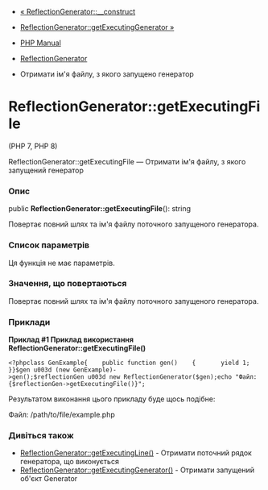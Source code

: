 - [«
ReflectionGenerator::\_\_construct](reflectiongenerator.construct.md)
- [ReflectionGenerator::getExecutingGenerator
»](reflectiongenerator.getexecutinggenerator.md)

- [PHP Manual](index.md)
- [ReflectionGenerator](class.reflectiongenerator.md)
- Отримати ім'я файлу, з якого запущено генератор

# ReflectionGenerator::getExecutingFile

(PHP 7, PHP 8)

ReflectionGenerator::getExecutingFile — Отримати ім'я файлу, з якого
запущений генератор

### Опис

public **ReflectionGenerator::getExecutingFile**(): string

Повертає повний шлях та ім'я файлу поточного запущеного генератора.

### Список параметрів

Ця функція не має параметрів.

### Значення, що повертаються

Повертає повний шлях та ім'я файлу поточного запущеного генератора.

### Приклади

**Приклад #1 Приклад використання
**ReflectionGenerator::getExecutingFile()****

` <?phpclass GenExample{    public function gen()    {       yield 1; }}$gen u003d (new GenExample)->gen();$reflectionGen u003d new ReflectionGenerator($gen);echo "Файл: {$reflectionGen->getExecutingFile()}"; `

Результатом виконання цього прикладу буде щось подібне:

Файл: /path/to/file/example.php

### Дивіться також

- [ReflectionGenerator::getExecutingLine()](reflectiongenerator.getexecutingline.md) -
Отримати поточний рядок генератора, що виконується
- [ReflectionGenerator::getExecutingGenerator()](reflectiongenerator.getexecutinggenerator.md) -
Отримати запущений об'єкт Generator
